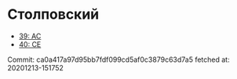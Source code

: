 # Столповский
- [39: AC](39.md)
- [40: CE](40.md)

Commit: ca0a417a97d95bb7fdf099cd5af0c3879c63d7a5
 fetched at: 20201213-151752
